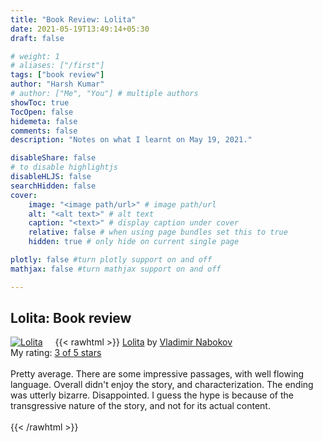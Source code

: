 ```yaml
---
title: "Book Review: Lolita"
date: 2021-05-19T13:49:14+05:30
draft: false

# weight: 1
# aliases: ["/first"]
tags: ["book review"]
author: "Harsh Kumar"
# author: ["Me", "You"] # multiple authors
showToc: true
TocOpen: false
hidemeta: false
comments: false
description: "Notes on what I learnt on May 19, 2021."

disableShare: false
# to disable highlightjs
disableHLJS: false
searchHidden: false
cover:
    image: "<image path/url>" # image path/url
    alt: "<alt text>" # alt text
    caption: "<text>" # display caption under cover
    relative: false # when using page bundles set this to true
    hidden: true # only hide on current single page

plotly: false #turn plotly support on and off
mathjax: false #turn mathjax support on and off

---
```


## Lolita: Book review

{{< rawhtml >}}
<a href="https://www.goodreads.com/book/show/8104468-lolita" style="float: left; padding-right: 20px"><img border="0" alt="Lolita" src="https://i.gr-assets.com/images/S/compressed.photo.goodreads.com/books/1327564746l/8104468._SX98_.jpg" /></a><a href="https://www.goodreads.com/book/show/8104468-lolita">Lolita</a> by <a href="https://www.goodreads.com/author/show/5152.Vladimir_Nabokov">Vladimir Nabokov</a><br/>
My rating: <a href="https://www.goodreads.com/review/show/3966667595">3 of 5 stars</a><br /><br />
Pretty average. There are some impressive passages, with well flowing language. Overall didn't enjoy the story, and characterization. The ending was utterly bizarre. Disappointed. I guess the hype is because of the transgressive nature of the story, and not for its actual content.
<br/><br/>
{{< /rawhtml >}}

